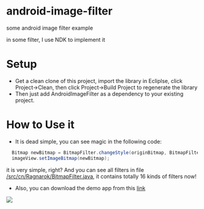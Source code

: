 android-image-filter
====================

some android image filter example

in some filter, I use NDK to implement it

# Setup

- Get a clean clone of this project, import the library in Ecliplse, click Project->Clean, then click Project->Build Project
to regenerate the library
- Then just add AndroidImageFilter as a dependency to your existing project.

# How to Use it

- It is dead simple, you can see magic in the following code:

```Java
  Bitmap newBitmap = BitmapFilter.changeStyle(originBitmap, BitmapFilter.BLUR_STYLE);
  imageView.setImageBitmap(newBitmap);
```

it is very simple, right? And you can see all filters in file [/src/cn/Ragnarok/BitmapFilter.java][3], it contains totally
16 kinds of filters now!

- Also, you can download the demo app from this [link][1]

 ![][2]

[1]: http://s.yunio.com/lYlEKr
[2]: http://i46.tinypic.com/263hff8.jpg
[3]: https://github.com/ragnraok/android-image-filter/blob/master/src/cn/Ragnarok/BitmapFilter.java
